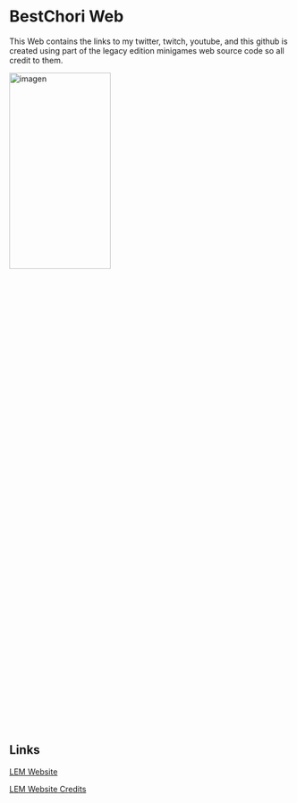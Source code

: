 <h1>
  BestChori Web
</h1>

<p>
  This Web contains the links to my twitter, twitch, youtube, and this github
  is created using part of the legacy edition minigames web source code 
  so all credit to them.
</p>

<img width="60%" height="30%" alt="imagen" src="https://github.com/user-attachments/assets/7f3e12f5-b793-4681-a1da-9036cc2a30fd"/>

<h2>
  Links
</h4>

[LEM Website](https://www.legacyminigames.net/)

[LEM Website Credits](https://github.com/Legacy-Edition-Minigames/Website?tab=readme-ov-file#credits)